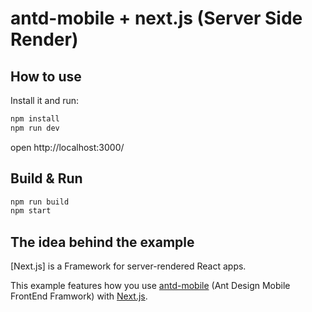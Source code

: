 # antd-mobile + next.js (Server Side Render)

## How to use

Install it and run:

```bash
npm install
npm run dev
```

open http://localhost:3000/

## Build & Run

```bash
npm run build
npm start
```

## The idea behind the example

[Next.js] is a Framework for server-rendered React apps.

This example features how you use [antd-mobile](https://github.com/ant-design/ant-design-mobile) (Ant Design Mobile FrontEnd Framwork) with [Next.js](https://github.com/zeit/next.js).
